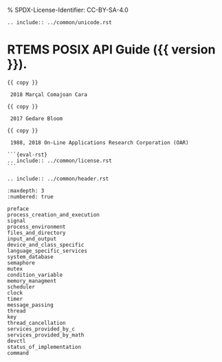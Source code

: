 % SPDX-License-Identifier: CC-BY-SA-4.0

```{eval-rst}
.. include:: ../common/unicode.rst
```

# RTEMS POSIX API Guide ({{ version }}).

````{topic} Copyrights and License
{{ copy }}

 2018 Marçal Comajoan Cara

{{ copy }}

 2017 Gedare Bloom

{{ copy }}

 1988, 2018 On-Line Applications Research Corporation (OAR)

```{eval-rst}
.. include:: ../common/license.rst
```
````

```{eval-rst}
.. include:: ../common/header.rst
```

```{toctree}
:maxdepth: 3
:numbered: true

preface
process_creation_and_execution
signal
process_environment
files_and_directory
input_and_output
device_and_class_specific
language_specific_services
system_database
semaphore
mutex
condition_variable
memory_managment
scheduler
clock
timer
message_passing
thread
key
thread_cancellation
services_provided_by_c
services_provided_by_math
devctl
status_of_implementation
command
```
